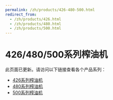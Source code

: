 ```yaml
---
permalink: /zh/products/426-480-500.html
redirect_from:
  - /zh/products/426.html
  - /zh/products/480.html
  - /zh/products/500.html
---
```


# 426/480/500系列榨油机

此页面已更新。请访问以下链接查看各个产品系列：

- [426系列榨油机](/zh/products/426.html)
- [480系列榨油机](/zh/products/480.html)
- [500系列榨油机](/zh/products/500.html)



